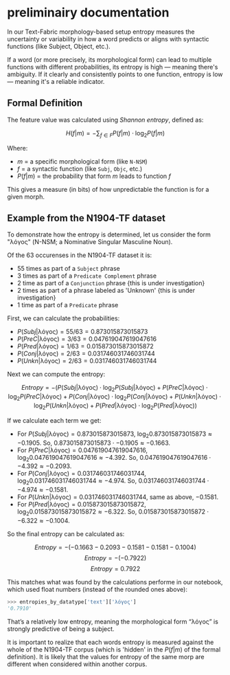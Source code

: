 # preliminairy documentation

In our Text-Fabric morphology-based setup entropy measures the uncertainty or variability in how a word predicts or aligns with syntactic functions (like Subject, Object, etc.).

If a word (or more precisely, its morphological form) can lead to multiple functions with different probabilities, its entropy is high — meaning there's ambiguity. If it clearly and consistently points to one function, entropy is low — meaning it's a reliable indicator. 

## Formal Definition

The feature value was calculated using *Shannon entropy*, defined as:

$$
H(f|m) = -\sum_{f \in F} P(f|m) \cdot \log_2 P(f|m)
$$

Where:

* $m$ = a specific morphological form (like `N-NSM`)
* $f$ = a syntactic function (like `Subj`, `Objc`, etc.)
* $P(f|m)$ = the probability that form $m$ leads to function $f$

This gives a measure (in bits) of how unpredictable the function is for a given morph.

## Example from the N1904-TF dataset

To demonstrate how the entropy is determined, let us consider the form "λόγος" (N-NSM; a Nominative Singular Masculine Noun).

Of the 63 occurenses in the N1904-TF dataset it is:

  * 55 times as part of a `Subject` phrase
  * 3 times as part of a `Predicate Complement` phrase 
  * 2 time as part of a `Conjunction` phrase  {this is under investigation}
  * 2 times as part of a phrase labeled as 'Unknown' {this is under investigation}
  * 1 time as part of a `Predicate` phrase


First, we can calculate the probabilities:

- $P(Subj|\text{λόγος}) = 55 / 63 = 0.873015873015873$
- $P(PreC|\text{λόγος}) = 3 / 63 = 0.047619047619047616$
- $P(Pred|\text{λόγος}) = 1 / 63 = 0.015873015873015872$
- $P(Conj|\text{λόγος}) = 2 / 63 = 0.031746031746031744$
- $P(Unkn|\text{λόγος}) = 2 / 63 = 0.031746031746031744$

Next we can compute the entropy: 

$$ Entropy = - (P(Subj|\text{λόγος}) \cdot \log_2 P(Subj|\text{λόγος}) + P(PreC|\text{λόγος}) \cdot \log_2 P(PreC|\text{λόγος}) + P(Conj|\text{λόγος}) \cdot \log_2 P(Conj|\text{λόγος}) + P(Unkn|\text{λόγος}) \cdot \log_2 P(Unkn|\text{λόγος}) + P(Pred|\text{λόγος}) \cdot \log_2 P(Pred|\text{λόγος})) $$

If we calculate each term we get: 

- For $P(Subj|\text{λόγος}) = 0.873015873015873$, $\log_2 0.873015873015873 \approx -0.1905$. So, $0.873015873015873 \cdot -0.1905 \approx -0.1663$.
- For $P(PreC|\text{λόγος}) = 0.047619047619047616$, $\log_2 0.047619047619047616 \approx -4.392$. So, $0.047619047619047616 \cdot -4.392 \approx -0.2093$.
- For $P(Conj|\text{λόγος}) = 0.031746031746031744$, $\log_2 0.031746031746031744 \approx -4.974$. So, $0.031746031746031744 \cdot -4.974 \approx -0.1581$.
- For $P(Unkn|\text{λόγος}) = 0.031746031746031744$, same as above, $-0.1581$.
- For $P(Pred|\text{λόγος}) = 0.015873015873015872$, $\log_2 0.015873015873015872 \approx -6.322$. So, $0.015873015873015872 \cdot -6.322 \approx -0.1004$.

So the final entropy can be calculated as:

$$ Entropy = - (-0.1663 - 0.2093 - 0.1581 - 0.1581 - 0.1004) $$
$$ Entropy = - (-0.7922) $$
$$ Entropy = 0.7922 $$

This matches what was found by the calculations performe in our notebook, which used float numbers (instead of the rounded ones above):

```python
>>> entropies_by_datatype['text']['λόγος']
'0.7910'
```


That’s a relatively low entropy, meaning the morphological form “λόγος” is strongly predictive of being a subject.

It is important to realize that each words entropy is measured against the whole of the N1904-TF corpus (which is 'hidden' in the $P(f|m)$ of the formal definition). It is likely that the values for entropy of the same morp are different when considered within another corpus.

